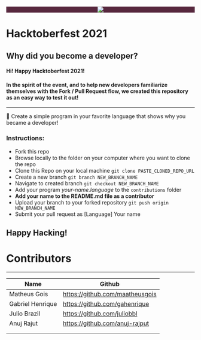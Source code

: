 <p align="center" style="background-color: #57283e;"><img src="https://github.com/CodeMacrocosm/Devathon/blob/main/images/hacktoberfest21.svg"></p>

# Hacktoberfest 2021

## Why did you become a developer?

#### Hi! Happy Hacktoberfest 2021!

#### In the spirit of the event, and to help new developers familiarize themselves with the Fork / Pull Request flow, we created this repository as an easy way to test it out!

---

🎉 Create a simple program in your favorite language that shows why you became a developer!

### Instructions:

- Fork this repo
- Browse locally to the folder on your computer where you want to clone the repo
- Clone this Repo on your local machine `git clone PASTE_CLONED_REPO_URL`
- Create a new branch `git branch NEW_BRANCH_NAME`
- Navigate to created branch `git checkout NEW_BRANCH_NAME`
- Add your program _your-name.language_ to the `contributions` folder
- **Add your name to the README.md file as a contributor**
- Upload your branch to your forked repository `git push origin NEW_BRANCH_NAME`
- Submit your pull request as [Language] Your name

## Happy Hacking!

# Contributors

---

| Name         | Github                          |
| ------------ | ------------------------------- |
| Matheus Gois | https://github.com/maatheusgois |
| Gabriel Henrique | https://github.com/gahenrique |
| Julio Brazil | https://github.com/juliobbl |
| Anuj Rajut   | https://github.com/anuj-rajput  |
|              |                                 |
|              |                                 |
